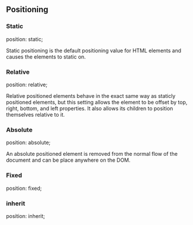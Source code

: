 ## Positioning

### Static
<prism language='css'>
  position: static;
</prism>

Static positioning is the default positioning value for HTML elements and causes the elements to static on.

### Relative
<prism language='css'>
  position: relative;
</prism>

Relative positioned elements behave in the exact same way as staticly positioned elements, but this setting allows the element to be offset by top, right, bottom, and left properties. It also allows its children to position themselves relative to it.

### Absolute
<prism language='css'>
  position: absolute;
</prism>

An absolute positioned element is removed from the normal flow of the document and can be place anywhere on the DOM.

### Fixed
<prism language='css'>
  position: fixed;
</prism>

### inherit
<prism language='css'>
  position: inherit;
</prism>
